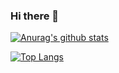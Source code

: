 ### Hi there 👋

[![Anurag's github stats](https://github-readme-stats.vercel.app/api?username=MotoyaKondo&show_icons=true&theme=radical)](https://github.com/MotoyaKondo/github-readme-stats)

[![Top Langs](https://github-readme-stats.vercel.app/api/top-langs/?username=MotoyaKondo&layout=compact)](https://github.com/MotoyaKondo/github-readme-stats)

<!--
**MotoyaKondo/MotoyaKondo** is a ✨ _special_ ✨ repository because its `README.md` (this file) appears on your GitHub profile.

Here are some ideas to get you started:

- 🔭 I’m currently working on ...
- 🌱 I’m currently learning ...
- 👯 I’m looking to collaborate on ...
- 🤔 I’m looking for help with ...
- 💬 Ask me about ...
- 📫 How to reach me: ...
- 😄 Pronouns: ...
- ⚡ Fun fact: ...
-->
